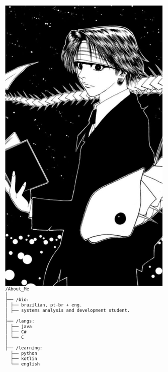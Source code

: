 <p dir="auto">
<a target="_blank" rel="noopener noreferrer" href="https://github.com/GabDomi/GabDomi/blob/main/file.jpg"><img src="https://github.com/GabDomi/GabDomi/blob/main/file.jpg" width="500" align="left" style="max-width: 100%;"></a>
</p> 
<p dir="auto">
    <samp>
        /About_Me <br>
            │<br>
            ├── /bio:<br>
            │   ├── brazilian, pt-br + eng.<br>
            │   ├── systems analysis and development student.<br>
            │<br>
            ├── /langs:<br>
            │   ├── java<br>
            │   ├── C#<br>
            │   └── C<br>
            │<br>
            ├── /learning:<br>
            &nbsp;&nbsp;├── python<br>
            &nbsp;&nbsp;├── kotlin<br>
            &nbsp;&nbsp;└── english<br>
    </samp>
</p>
